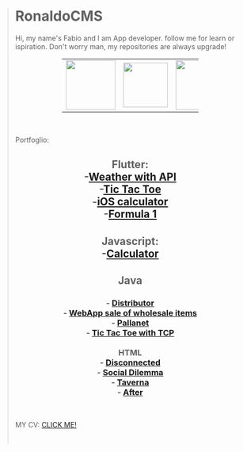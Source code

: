 <blockquote>
<h1>RonaldoCMS</h1>
<p>Hi, my name's Fabio and I am App developer. follow me for learn or ispiration. Don't worry man, my repositories are always upgrade!</p>
<table style="width: 59.375%; margin-left: auto; margin-right: auto;">
<tbody>
<tr>
<td style="width: 9.65905%;"><a href="https://it.quora.com/profile/Fabio-Ronaldo"> <img style="display: block; margin-left: auto; margin-right: auto;" src="https://www.iconpacks.net/icons/2/free-quora-logo-icon-2439-thumb.png" width="100" height="100" /> </a></td>
<td style="width: 5.82392%;"><a href="https://www.linkedin.com/in/fabio-danubbio-52149219a/"> <img style="display: block; margin-left: auto; margin-right: auto;" src="https://upload.wikimedia.org/wikipedia/commons/thumb/c/ca/LinkedIn_logo_initials.png/768px-LinkedIn_logo_initials.png" width="90" height="90" /> </a></td>
<td style="width: 9.09096%;"><a href="https://www.instagram.com/notdeveloper.py/"> <img style="display: block; margin-left: auto; margin-right: auto;" src="https://assets.stickpng.com/images/580b57fcd9996e24bc43c521.png" width="100" height="100" /> </a></td>
<td style="width: 14.6306%;"><a href="https://www.github.com/RonaldoCMS"> <img style="display: block; margin-left: auto; margin-right: auto;" src="https://cdn.uconnectlabs.com/wp-content/uploads/sites/46/2019/04/GitHub-Mark.png" width="100" height="100" /></a></td>
</tr>
</tbody>
</table>
<p>&nbsp;</p>
<p>Portfoglio:</p>
<h2 style="text-align: center;">Flutter:<br />-<a href="https://github.com/RonaldoCMS/weather--flutter">Weather with API</a><br />-<a href="https://github.com/RonaldoCMS/tic-tac-toe">Tic Tac Toe</a><br />-<a href="https://github.com/RonaldoCMS/ios--calculator">iOS calculator</a><br/>-<a href="https://github.com/RonaldoCMS/formula-one">Formula 1</a></h2>
<h2 style="text-align: center;">Javascript:<br />-<a href="https://github.com/RonaldoCMS/html-calcolatrice">Calculator</a></h2>
<h2 style="text-align: center;">Java</h2>
<h3 style="text-align: center;">- <a title="Distributor" href="https://github.com/RonaldoCMS/java-distributor">D</a><span class="Y2IQFc" lang="en"><a title="Distributor" href="https://github.com/RonaldoCMS/java-distributor">istributor</a><br />- <a href="https://github.com/RonaldoCMS/mio-esame-jsp">WebApp sale of wholesale items</a><br />- <a href="https://github.com/RonaldoCMS/java-PallaNet">Pallanet</a><br />- <a href="https://github.com/RonaldoCMS/java-Tic-Tac-Toe">Tic Tac Toe with TCP</a><br /><br />HTML<br /></span><span class="Y2IQFc" lang="en">- <a href="https://github.com/RonaldoCMS/GPOI-Disconnected">Disconnected</a><br />- <a href="https://github.com/RonaldoCMS/GPOI-SocialDilemma">Social Dilemma</a><br />- <a href="https://github.com/RonaldoCMS/html-taverna">Taverna</a><br />- <a href="https://github.com/RonaldoCMS/html-after">After</a></span></h3>
<p>&nbsp;</p>
<p>MY CV: <a href="https://cvapp.it/r/pD1rMpMZz">CLICK ME!</a></p>
<p>&nbsp;</p>
</blockquote>
